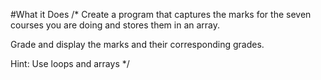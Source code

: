 #What it Does
/*
Create a program that captures the marks for the seven courses you are doing and stores them in an array.

Grade and display the marks and their corresponding grades.

Hint: Use loops and arrays
*/